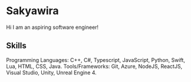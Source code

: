 # Sakyawira
 
Hi I am an aspiring software engineer!

## Skills
Programming Languages: C++, C#, Typescript, JavaScript, Python, Swift, Lua, HTML, CSS, Java.
Tools/Frameworks: Git, Azure, NodeJS, ReactJS, Visual Studio, Unity, Unreal Engine 4.
